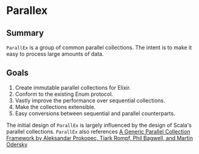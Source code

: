 # Parallex

## Summary

`ParallEx` is a group of common parallel collections. The intent is to make it easy to process large amounts of data. 

## Goals

1. Create immutable parallel collections for Elixir. 
2. Conform to the existing Enum protocol.
3. Vastly improve the performance over sequential collections.
4. Make the collections extensible.
5. Easy conversions between sequential and parallel counterparts.

The initial design of `ParallEx` is largely influenced by the design of Scala's parallel collections. `ParallEx` also references [A Generic Parallel Collection Framework by Aleksandar Prokopec, Tiark Rompf, Phil Bagwell, and Martin Odersky](http://infoscience.epfl.ch/record/150220/files/pc.pdf)
